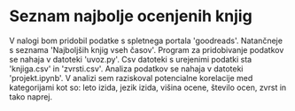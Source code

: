 # Seznam najbolje ocenjenih knjig
V nalogi bom pridobil podatke s spletnega portala 'goodreads'. Natančneje s seznama 'Najboljših knjig vseh časov'. Program za pridobivanje podatkov se nahaja v datoteki 'uvoz.py'. Csv datoteki s urejenimi podatki sta 'knjiga.csv' in 'zvrsti.csv'. Analiza podatkov se nahaja v datoteki 'projekt.ipynb'. V analizi sem raziskoval potencialne korelacije med kategorijami kot so: leto izida, jezik izida, višina ocene, število ocen, zvrst in tako naprej. 
